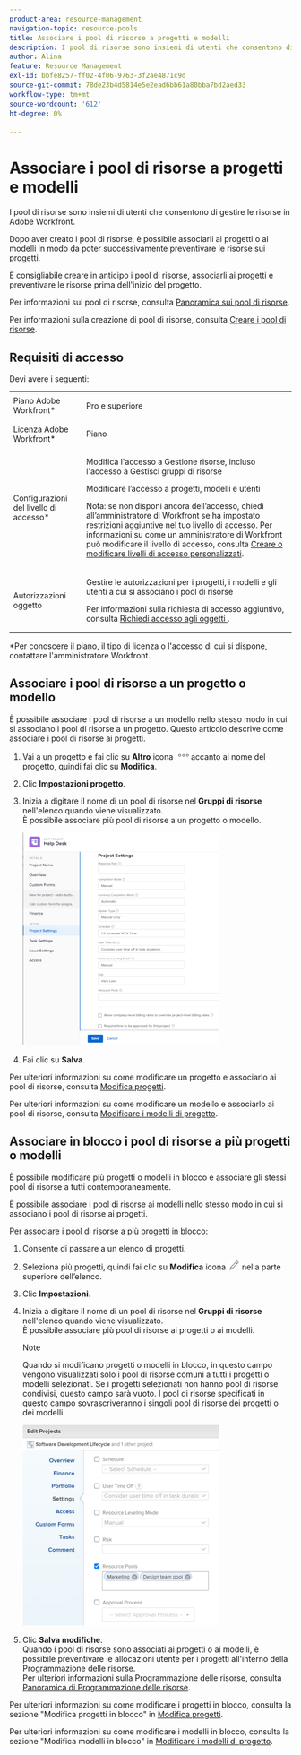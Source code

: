 ```yaml
---
product-area: resource-management
navigation-topic: resource-pools
title: Associare i pool di risorse a progetti e modelli
description: I pool di risorse sono insiemi di utenti che consentono di gestire le risorse in Adobe Workfront.
author: Alina
feature: Resource Management
exl-id: bbfe8257-ff02-4f06-9763-3f2ae4871c9d
source-git-commit: 78de23b4d5814e5e2ead6bb61a80bba7bd2aed33
workflow-type: tm+mt
source-wordcount: '612'
ht-degree: 0%

---
```


# Associare i pool di risorse a progetti e modelli


<!-- drafted for bulk editing projects: make this live when we release edit projects in bulk and replace the screen shot below (marked) and make the shot in yellow showing adding resource pools to multiple projects:
<span class="preview">The highlighted information on this page refers to functionality not yet generally available. It is available only in the Preview environment.</span> 

-->

<!--
<div data-mc-conditions="QuicksilverOrClassic.Draft mode">
<p>The sections about how to add resource pools to templates, projects are duplicated from the articles listed in those sections (Editing Projects, Creating a Template, etc).</p>
<p>***I decided to keep these steps here, though, because it's hard to parse through those much lunger articles for just updating this one field.)</p>
</div>
-->

I pool di risorse sono insiemi di utenti che consentono di gestire le risorse in Adobe Workfront.

Dopo aver creato i pool di risorse, è possibile associarli ai progetti o ai modelli in modo da poter successivamente preventivare le risorse sui progetti.

È consigliabile creare in anticipo i pool di risorse, associarli ai progetti e preventivare le risorse prima dell&#39;inizio del progetto.

Per informazioni sui pool di risorse, consulta [Panoramica sui pool di risorse](../../../resource-mgmt/resource-planning/resource-pools/work-with-resource-pools.md).

Per informazioni sulla creazione di pool di risorse, consulta [Creare i pool di risorse](../../../resource-mgmt/resource-planning/resource-pools/create-resource-pools.md).

## Requisiti di accesso

Devi avere i seguenti:

<table style="table-layout:auto"> 
 <col> 
 <col> 
 <tbody> 
  <tr> 
   <td role="rowheader">Piano Adobe Workfront*</td> 
   <td> <p>Pro e superiore</p> </td> 
  </tr> 
  <tr> 
   <td role="rowheader">Licenza Adobe Workfront*</td> 
   <td> <p>Piano </p> </td> 
  </tr> 
  <tr> 
   <td role="rowheader">Configurazioni del livello di accesso*</td> 
   <td> <p>Modifica l'accesso a Gestione risorse, incluso l'accesso a Gestisci gruppi di risorse</p> <p>Modificare l’accesso a progetti, modelli e utenti</p> <p>Nota: se non disponi ancora dell’accesso, chiedi all’amministratore di Workfront se ha impostato restrizioni aggiuntive nel tuo livello di accesso. Per informazioni su come un amministratore di Workfront può modificare il livello di accesso, consulta <a href="../../../administration-and-setup/add-users/configure-and-grant-access/create-modify-access-levels.md" class="MCXref xref">Creare o modificare livelli di accesso personalizzati</a>.</p> </td> 
  </tr> 
  <tr data-mc-conditions=""> 
   <td role="rowheader">Autorizzazioni oggetto</td> 
   <td> <p>Gestire le autorizzazioni per i progetti, i modelli e gli utenti a cui si associano i pool di risorse</p> <p>Per informazioni sulla richiesta di accesso aggiuntivo, consulta <a href="../../../workfront-basics/grant-and-request-access-to-objects/request-access.md" class="MCXref xref">Richiedi accesso agli oggetti </a>.</p> </td> 
  </tr> 
 </tbody> 
</table>

&#42;Per conoscere il piano, il tipo di licenza o l&#39;accesso di cui si dispone, contattare l&#39;amministratore Workfront.

## Associare i pool di risorse a un progetto o modello

È possibile associare i pool di risorse a un modello nello stesso modo in cui si associano i pool di risorse a un progetto. Questo articolo descrive come associare i pool di risorse ai progetti.

1. Vai a un progetto e fai clic su **Altro** icona ![](assets/more-icon.png)accanto al nome del progetto, quindi fai clic su **Modifica**.

1. Clic **Impostazioni progetto**.

1. Inizia a digitare il nome di un pool di risorse nel **Gruppi di risorse** nell&#39;elenco quando viene visualizzato.\
   È possibile associare più pool di risorse a un progetto o modello.

   ![](assets/nwe-project-settings-in-edit-project-box-350x380.png)

1. Fai clic su **Salva**.

Per ulteriori informazioni su come modificare un progetto e associarlo ai pool di risorse, consulta [Modifica progetti](../../../manage-work/projects/manage-projects/edit-projects.md).

Per ulteriori informazioni su come modificare un modello e associarlo ai pool di risorse, consulta [Modificare i modelli di progetto](../../../manage-work/projects/create-and-manage-templates/edit-templates.md).

## Associare in blocco i pool di risorse a più progetti o modelli

È possibile modificare più progetti o modelli in blocco e associare gli stessi pool di risorse a tutti contemporaneamente.

È possibile associare i pool di risorse ai modelli nello stesso modo in cui si associano i pool di risorse ai progetti.

Per associare i pool di risorse a più progetti in blocco:

1. Consente di passare a un elenco di progetti.
1. Seleziona più progetti, quindi fai clic su **Modifica** icona ![](assets/edit-icon.png) nella parte superiore dell’elenco.

1. Clic **Impostazioni**.
1. Inizia a digitare il nome di un pool di risorse nel **Gruppi di risorse** nell&#39;elenco quando viene visualizzato.\
   È possibile associare più pool di risorse ai progetti o ai modelli.

   >[!NOTE]
   >
   >Quando si modificano progetti o modelli in blocco, in questo campo vengono visualizzati solo i pool di risorse comuni a tutti i progetti o modelli selezionati. Se i progetti selezionati non hanno pool di risorse condivisi, questo campo sarà vuoto. I pool di risorse specificati in questo campo sovrascriveranno i singoli pool di risorse dei progetti o dei modelli.

   <!--drafted note for bulk editing projects - update the screen shot below for Edit Projects with the new UI in bulk and add the preview tags to the picture for Preview-->

   ![add_resource_pools_to_multiple_projects.png](assets/add-resource-pools-to-multiple-projects-350x358.png)

1. Clic **Salva modifiche**.\
   Quando i pool di risorse sono associati ai progetti o ai modelli, è possibile preventivare le allocazioni utente per i progetti all&#39;interno della Programmazione delle risorse.\
   Per ulteriori informazioni sulla Programmazione delle risorse, consulta [Panoramica di Programmazione delle risorse](../../../resource-mgmt/resource-planning/get-started-resource-planner.md).

Per ulteriori informazioni su come modificare i progetti in blocco, consulta la sezione &quot;Modifica progetti in blocco&quot; in [Modifica progetti](../../../manage-work/projects/manage-projects/edit-projects.md).

Per ulteriori informazioni su come modificare i modelli in blocco, consulta la sezione &quot;Modifica modelli in blocco&quot; in [Modificare i modelli di progetto](../../../manage-work/projects/create-and-manage-templates/edit-templates.md).

